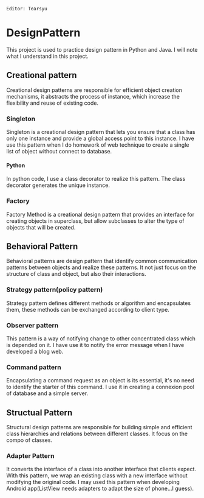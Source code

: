`Editor: Tearsyu`
# DesignPattern
This project is used to practice design pattern in Python and Java. I will note what I understand in this project.

## Creational pattern
Creational design patterns are responsible for efficient object creation mechanisms, it abstracts the process of instance, which increase the flexibility and reuse of existing code.

### Singleton
Singleton is a creational design pattern that lets you ensure that a class has only one instance and provide a global access point to this instance.
I have use this pattern when I do homework of web technique to create a single list of object<Person> without connect to database.

#### Python
In python code, I use a class decorator to realize this pattern. The class decorator generates the unique instance.

### Factory
Factory Method is a creational design pattern that provides an interface for creating objects in superclass, but allow subclasses to alter the type of objects that will be created.

## Behavioral Pattern
Behavioral patterns are design pattern that identify common communication patterns between objects and realize these patterns. It not just focus on the structure of class and object, but also their interactions.

### Strategy pattern(policy pattern)
Strategy pattern defines different methods or algorithm and encapsulates them, these methods can be exchanged according to client type.

### Observer pattern
This pattern is a way of notifying change to other concentrated class which is depended on it. I have use it to notify the error message when I have developed a blog web.

### Command pattern
Encapsulating a command request as an object is its essential, it's no need to identify the starter of this command. I use it in creating a connexion pool of database and a simple server.

## Structual Pattern
Structural design patterns are responsible for building simple and efficient class hierarchies and relations between different classes. It focus on the compo of classes.

### Adapter Pattern
It converts the interface of a class into another interface that clients expect. With this pattern, we wrap an existing class with a new interface without modifying the original code. I may used this pattern when developing Android app(ListView needs adapters to adapt the size of phone...I guess).
